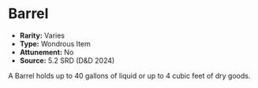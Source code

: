 # Barrel

- **Rarity:** Varies
- **Type:** Wondrous Item
- **Attunement:** No
- **Source:** 5.2 SRD (D&D 2024)

A Barrel holds up to 40 gallons of liquid or up to 4 cubic feet of dry goods.
